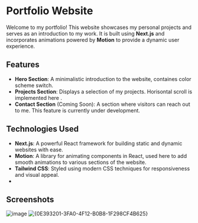# Portfolio Website

Welcome to my portfolio! This website showcases my personal projects and serves as an introduction to my work. It is built using **Next.js** and incorporates animations powered by **Motion** to provide a dynamic user experience.

## Features

- **Hero Section**: A minimalistic introduction to the website, containes color scheme switch.
- **Projects Section**: Displays a selection of my projects. Horisontal scroll is implemented here .
- **Contact Section** (Coming Soon): A section where visitors can reach out to me. This feature is currently under development.

## Technologies Used

- **Next.js**: A powerful React framework for building static and dynamic websites with ease.
- **Motion**: A library for animating components in React, used here to add smooth animations to various sections of the website.
- **Tailwind CSS**: Styled using modern CSS techniques for responsiveness and visual appeal.
- 
## Screenshots

![image](https://github.com/user-attachments/assets/bf300e16-820a-437b-b24a-d5dd9b97ca57)
![{0E393201-3FA0-4F12-B0B8-1F298CF4B625}](https://github.com/user-attachments/assets/e01f9f5f-2069-465c-abe3-82b539f4eac4)
